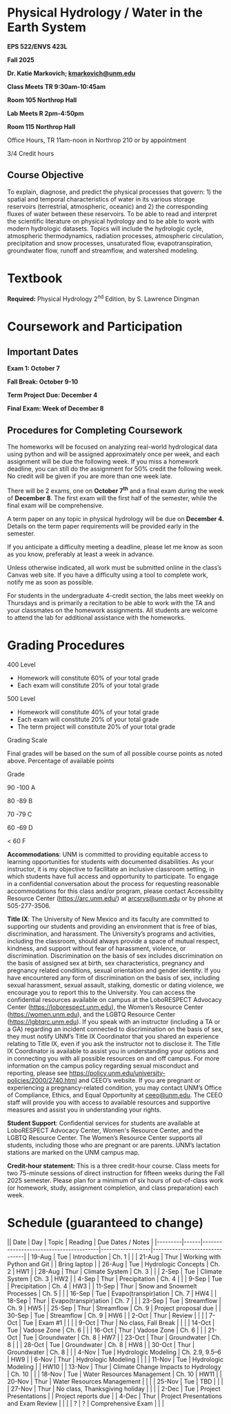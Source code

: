 # Physical Hydrology / Water in the Earth System

**EPS 522/ENVS 423L**

**Fall 2025**

**Dr. Katie Markovich; <kmarkovich@unm.edu>**

**Class Meets TR 9:30am-10:45am**

**Room 105 Northrop Hall**

**Lab Meets R 2pm-4:50pm**

**Room 115 Northrop Hall**

Office Hours, TR 11am-noon in Northrop 210 or by appointment

3/4 Credit hours

## Course Objective

To explain, diagnose, and predict the physical processes that govern: 1) the spatial and temporal characteristics of water in its various storage reservoirs (terrestrial, atmospheric, oceanic) and 2) the corresponding fluxes of water between these reservoirs. To be able to read and interpret the scientific literature on physical hydrology and to be able to work with modern hydrologic datasets. Topics will include the hydrologic cycle, atmospheric thermodynamics, radiation processes, atmospheric circulation, precipitation and snow processes, unsaturated flow, evapotranspiration, groundwater flow, runoff and streamflow, and watershed modeling.

# Textbook

**Required:** Physical Hydrology 2<sup>nd</sup> Edition, by S. Lawrence Dingman

# Coursework and Participation

## Important Dates

**Exam 1: October 7**

**Fall Break: October 9-10**

**Term Project Due: December 4**

**Final Exam: Week of December 8**

## Procedures for Completing Coursework

The homeworks will be focused on analyzing real-world hydrological data using python and will be assigned approximately once per week, and each assignment will be due the following week. If you miss a homework deadline, you can still do the assignment for 50% credit the following week. No credit will be given if you are more than one week late.

There will be 2 exams, one on **October 7<sup>th</sup>** and a final exam during the week of **December 8**. The first exam will the first half of the semester, while the final exam will be comprehensive.

A term paper on any topic in physical hydrology will be due on **December 4.** Details on the term paper requirements will be provided early in the semester.

If you anticipate a difficulty meeting a deadline, please let me know as soon as you know, preferably at least a week in advance.

Unless otherwise indicated, all work must be submitted online in the class’s Canvas web site. If you have a difficulty using a tool to complete work, notify me as soon as possible.

For students in the undergraduate 4-credit section, the labs meet weekly on Thursdays and is primarily a recitation to be able to work with the TA and your classmates on the homework assignments. All students are welcome to attend the lab for additional assistance with the homeworks.

# Grading Procedures

400 Level

- Homework will constitute 60% of your total grade
- Each exam will constitute 20% of your total grade

500 Level

- Homework will constitute 40% of your total grade
- Each exam will constitute 20% of your total grade
- The term project will constitute 20% of your total grade

Grading Scale

Final grades will be based on the sum of all possible course points as noted above. Percentage of available points

Grade

90 -100 A

80 -89 B

70 -79 C

60 -69 D

< 60 F

**Accommodations**: UNM is committed to providing equitable access to learning opportunities for students with documented disabilities. As your instructor, it is my objective to facilitate an inclusive classroom setting, in which students have full access and opportunity to participate. To engage in a confidential conversation about the process for requesting reasonable accommodations for this class and/or program, please contact Accessibility Resource Center (<https://arc.unm.edu/>) at <arcsrvs@unm.edu> or by phone at 505-277-3506.

**Title IX**: The University of New Mexico and its faculty are committed to supporting our students and providing an environment that is free of bias, discrimination, and harassment. The University’s programs and activities, including the classroom, should always provide a space of mutual respect, kindness, and support without fear of harassment, violence, or discrimination. Discrimination on the basis of sex includes discrimination on the basis of assigned sex at birth, sex characteristics, pregnancy and pregnancy related conditions, sexual orientation and gender identity. If you have encountered any form of discrimination on the basis of sex, including sexual harassment, sexual assault, stalking, domestic or dating violence, we encourage you to report this to the University. You can access the confidential resources available on campus at the LoboRESPECT Advocacy Center (<https://loborespect.unm.edu>), the Women’s Resource Center (<https://women.unm.edu>), and the LGBTQ Resource Center (<https://lgbtqrc.unm.edu>). If you speak with an instructor (including a TA or a GA) regarding an incident connected to discrimination on the basis of sex, they must notify UNM’s Title IX Coordinator that you shared an experience relating to Title IX, even if you ask the instructor not to disclose it. The Title IX Coordinator is available to assist you in understanding your options and in connecting you with all possible resources on and off campus. For more information on the campus policy regarding sexual misconduct and reporting, please see <https://policy.unm.edu/university-policies/2000/2740.html> and CEEO’s website. If you are pregnant or experiencing a pregnancy-related condition, you may contact UNM’s Office of Compliance, Ethics, and Equal Opportunity at <ceeo@unm.edu>. The CEEO staff will provide you with access to available resources and supportive measures and assist you in understanding your rights.

**Student Support**: Confidential services for students are available at LoboRESPECT Advocacy Center, Women's Resource Center, and the LGBTQ Resource Center. The Women’s Resource Center supports all students, including those who are pregnant or are parents. UNM’s lactation stations are marked on the UNM campus map.

**Credit-hour statement:** This is a three credit-hour course. Class meets for two 75-minute sessions of direct instruction for fifteen weeks during the Fall 2025 semester. Please plan for a minimum of six hours of out-of-class work (or homework, study, assignment completion, and class preparation) each week.

# Schedule (guaranteed to change)

|| Date    | Day  | Topic                                 | Reading          | Due Dates / Notes             |
|---------|------|----------------------------------------|------------------|-------------------------------|
| 19-Aug  | Tue  | Introduction                           | Ch. 1            |                               |
| 21-Aug  | Thur | Working with Python and Git            |                  | Bring laptop                  |
| 26-Aug  | Tue  | Hydrologic Concepts                    | Ch. 2            | HW1                           |
| 28-Aug  | Thur | Climate System                         | Ch. 3            |                               |
| 2-Sep   | Tue  | Climate System                         | Ch. 3            | HW2                           |
| 4-Sep   | Thur | Precipitation                          | Ch. 4            |                               |
| 9-Sep   | Tue  | Precipitation                          | Ch. 4            | HW3                           |
| 11-Sep  | Thur | Snow and Snowmelt Processes            | Ch. 5            |                               |
| 16-Sep  | Tue  | Evapo(transpir)ation                   | Ch. 7            | HW4                           |
| 18-Sep  | Thur | Evapo(transpir)ation                   | Ch. 7            |                               |
| 23-Sep  | Tue  | Streamflow                             | Ch. 9            | HW5                           |
| 25-Sep  | Thur | Streamflow                             | Ch. 9            | Project proposal due          |
| 30-Sep  | Tue  | Streamflow                             | Ch. 9            | HW6                           |
| 2-Oct   | Thur | Review                                 |                  |                               |
| 7-Oct   | Tue  | Exam #1                                |                  |                               |
| 9-Oct   | Thur | No class, Fall Break                   |                  |                               |
| 14-Oct  | Tue  | Vadose Zone                            | Ch. 6            |                               |
| 16-Oct  | Thur | Vadose Zone                            | Ch. 6            |                               |
| 21-Oct  | Tue  | Groundwater                            | Ch. 8            | HW7                           |
| 23-Oct  | Thur | Groundwater                            | Ch. 8            |                               |
| 28-Oct  | Tue  | Groundwater                            | Ch. 8            | HW8                           |
| 30-Oct  | Thur | Groundwater                            | Ch. 8            |                               |
| 4-Nov   | Tue  | Hydrologic Modeling                    | Ch. 2.9, 9.5–6   | HW9                           |
| 6-Nov   | Thur | Hydrologic Modeling                    |                  |                               |
| 11-Nov  | Tue  | Hydrologic Modeling                    |                  | HW10                          |
| 13-Nov  | Thur | Climate Change Impacts to Hydrology    | Ch. 10           |                               |
| 18-Nov  | Tue  | Water Resources Management             | Ch. 10           | HW11                          |
| 20-Nov  | Thur | Water Resources Management             |                  |                               |
| 25-Nov  | Tue  | TBD                                     |                  |                               |
| 27-Nov  | Thur | No class, Thanksgiving holiday         |                  |                               |
| 2-Dec   | Tue  | Project Presentations                  |                  | Project reports due           |
| 4-Dec   | Thur | Project Presentations and Exam Review  |                  |                               |
| ?       | ?    | Comprehensive Exam                     |                  |                               |
